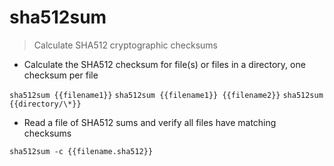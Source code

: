 # sha512sum

> Calculate SHA512 cryptographic checksums

- Calculate the SHA512 checksum for file(s) or files in a directory, one checksum per file

`sha512sum {{filename1}}`
`sha512sum {{filename1}} {{filename2}}`
`sha512sum {{directory/\*}}`

- Read a file of SHA512 sums and verify all files have matching checksums

`sha512sum -c {{filename.sha512}}`
